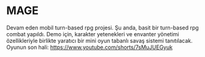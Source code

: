# MAGE #
Devam eden mobil turn-based rpg projesi.
Şu anda, basit bir turn-based rpg combat yapıldı.
Demo için, karakter yetenekleri ve envanter yönetimi özellikleriyle birlikte yaratıcı bir mini oyun tabanlı savaş sistemi tanıtılacak. 
Oyunun son hali: https://www.youtube.com/shorts/7sMuJUEGyuk
